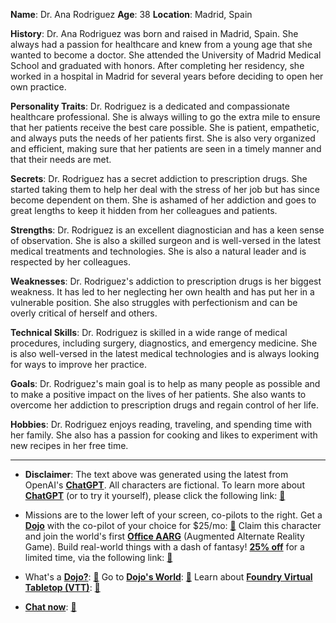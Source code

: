**Name**: Dr. Ana Rodriguez
**Age**: 38
**Location**: Madrid, Spain

**History**:
Dr. Ana Rodriguez was born and raised in Madrid, Spain. She always had a passion for healthcare and knew from a young age that she wanted to become a doctor. She attended the University of Madrid Medical School and graduated with honors. After completing her residency, she worked in a hospital in Madrid for several years before deciding to open her own practice.

**Personality Traits**:
Dr. Rodriguez is a dedicated and compassionate healthcare professional. She is always willing to go the extra mile to ensure that her patients receive the best care possible. She is patient, empathetic, and always puts the needs of her patients first. She is also very organized and efficient, making sure that her patients are seen in a timely manner and that their needs are met.

**Secrets**:
Dr. Rodriguez has a secret addiction to prescription drugs. She started taking them to help her deal with the stress of her job but has since become dependent on them. She is ashamed of her addiction and goes to great lengths to keep it hidden from her colleagues and patients.

**Strengths**:
Dr. Rodriguez is an excellent diagnostician and has a keen sense of observation. She is also a skilled surgeon and is well-versed in the latest medical treatments and technologies. She is also a natural leader and is respected by her colleagues.

**Weaknesses**:
Dr. Rodriguez's addiction to prescription drugs is her biggest weakness. It has led to her neglecting her own health and has put her in a vulnerable position. She also struggles with perfectionism and can be overly critical of herself and others.

**Technical Skills**:
Dr. Rodriguez is skilled in a wide range of medical procedures, including surgery, diagnostics, and emergency medicine. She is also well-versed in the latest medical technologies and is always looking for ways to improve her practice.

**Goals**:
Dr. Rodriguez's main goal is to help as many people as possible and to make a positive impact on the lives of her patients. She also wants to overcome her addiction to prescription drugs and regain control of her life.

**Hobbies**:
Dr. Rodriguez enjoys reading, traveling, and spending time with her family. She also has a passion for cooking and likes to experiment with new recipes in her free time.
 

---
* **Disclaimer**: The text above was generated using the latest from OpenAI's [**ChatGPT**](https://openai.com/blog/chatgpt/).  All characters are fictional.  To learn more about [**ChatGPT**](https://openai.com/blog/chatgpt/) (or to try it yourself), please click the following link: [:closed_book:](https://openai.com/blog/chatgpt/)

* Missions are to the lower left of your screen, co-pilots to the right. Get a [**Dojo**](https://workmates.live/marketplace) with the co-pilot of your choice for $25/mo: [:green_book:](https://workmates.live/marketplace) Claim this character and join the world's first [**Office AARG**](https://dojos.world) (Augmented Alternate Reality Game). Build real-world things with a dash of fantasy! [**25% off**](https://blog.workmates.live/deal-on-a-dojo) for a limited time, via the following link: [:green_book:](https://blog.workmates.live/deal-on-a-dojo) 

* What's a [**Dojo?**](https://workdojos.com): [:blue_book:](https://workdojos.com)  Go to [**Dojo's World**](https://dojos.world): [:blue_book:](https://dojos.world)  Learn about [**Foundry Virtual Tabletop (VTT)**](https://foundryvtt.com): [:closed_book:](https://foundryvtt.com/)

* [**Chat now**](https://chat.workmates.live/channel/support): [:ledger:](https://chat.workmates.live/channel/support)